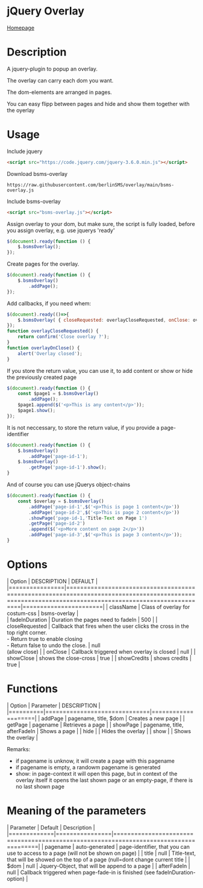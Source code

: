 # jQuery Overlay
[Homepage](https://www.berlinsms.de/)

# Description
A jquery-plugin to popup an overlay. 

The overlay can carry each dom you want.

The dom-elements are arranged in pages.

You can easy flipp between pages and hide and show them together with the oyerlay

# Usage

Include jquery    
```html
<script src="https://code.jquery.com/jquery-3.6.0.min.js"></script>
```
Download bsms-overlay

```link
https://raw.githubusercontent.com/berlinSMS/overlay/main/bsms-overlay.js
```

Include bsms-overlay
```html
<script src="bsms-overlay.js"></script>
```

Assign overlay to your dom, but make sure, the script is fully loaded, before you assign overlay, e.g. use jquerys 'ready'
```js
$(document).ready(function () {
    $.bsmsOverlay();
});    
```

Create pages for the overlay.
```js
$(document).ready(function () {
    $.bsmsOverlay()
        .addPage();
});    
```

Add callbacks, if you need whem:
```js
$(document).ready(()=>{
    $.bsmsOverlay( { closeRequested: overlayCloseRequested, onClose: overlayOnClose } );
});    
function overlayCloseRequested() {
    return confirm('Close overlay ?');
}
function overlayOnClose() {
    alert('Overlay closed');
}
```

If you store the return value, you can use it, to add content or show or hide the previously created page
```js
$(document).ready(function () {
    const $page1 = $.bsmsOverlay()
        .addPage();
    $page1.append($('<p>This is any content</p>'));
    $page1.show();
});   
```   

It is not neccessary, to store the return value, if you provide a page-identifier
```js
$(document).ready(function () {
    $.bsmsOverlay()
        .addPage('page-id-1');
    $.bsmsOverlay()
        .getPage('page-id-1').show();
}
```  

And of course you can use jQuerys object-chains
```js
$(document).ready(function () {
    const $overlay = $.bsmsOverlay()
        .addPage('page-id-1',$('<p>This is page 1 content</p>'))
        .addPage('page-id-2',$('<p>This is page 2 content</p>'))
        .showPage('page-id-1,'Title-Text on Page 1')
        .getPage('page-id-2')
        .append($('<p>More content on page 2</p>'))
        .addPage('page-id-3',$('<p>This is page 3 content</p>'));
}
```

# Options

| Option         | DESCRIPTION                                                                                                                                         | DEFAULT               |
|================|=====================================================================================================================================================|=======================|
| className      | Class of overlay for costum-css                                                                                                                     | bsms-overlay          |         
| fadeInDuration | Duration the pages need to fadeIn                                                                                                                   | 500                   |
| closeRequested | Callback that fires when the user clicks the cross in the top right corner.<br>- Return true to enable closing<br>- Return false to undo the close. | null<br>(allow close) |
| onClose        | Callback triggered when overlay is closed                                                                                                           | null                  | 
| showClose      | shows the close-cross                                                                                                                               | true                  | 
| showCredits    | shows credits                                                                                                                                       | true                  |

# Functions

| Option   | Parameter                    | DESCRIPTION        |
|==========|==============================|====================|
| addPage  | pagename, title, $dom        | Creates a new page |
| getPage  | pagename                     | Retrieves a page   |
| showPage | pagename, title, afterFadeIn | Shows a page       |
| hide     |                              | Hides the overlay  |
| show     |                              | Shows the overlay  |

Remarks:
 - if pagename is unknow, it will create a page with this pagename
 - if pagename is empty, a randowm pagename is generated
 - show: in page-context it will open this page, but in context of the overlay itself it opens the last shown page or an empty-page, if there is no last shown page


# Meaning of the parameters

| Parameter   | Default        | Description                                                                          |
|=============|================|======================================================================================|
| pagename    | auto-generated | page-identifier, that you can use to access to a page (will not be shown on page)    |
| title       | null           | Title-text, that will be showed on the top of a page (null=dont change current title |
| $dom        | null           | Jquery-Object, that will be append to a page                                         |
| afterFadeIn | null           | Callback triggered when page-fade-in is finished (see fadeInDuration-option)         |


                                                                                                                                                                            
